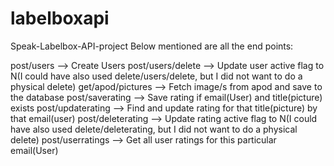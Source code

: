 # labelboxapi
Speak-Labelbox-API-project
Below mentioned are all the end points:

post/users --> Create Users
post/users/delete --> Update user active flag to N(I could have also used delete/users/delete, but I did not want to do a physical delete)
get/apod/pictures --> Fetch image/s from apod and save to the database
post/saverating --> Save rating if email(User) and title(picture) exists
post/updaterating --> Find and update rating for that title(picture) by that email(user)
post/deleterating --> Update rating active flag to N(I could have also used delete/deleterating, but I did not want to do a physical delete)
post/userratings --> Get all user ratings for this particular email(User)
